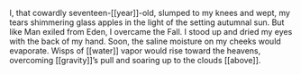 I, that cowardly seventeen-[[year]]-old, slumped to my knees and wept, my tears shimmering glass apples in the light of the setting autumnal sun. But like Man exiled from Eden, I overcame the Fall. I stood up and dried my eyes with the back of my hand. Soon, the saline moisture on my cheeks would evaporate. Wisps of [[water]] vapor would rise toward the heavens, overcoming [[gravity]]’s pull and soaring up to the clouds [[above]].
